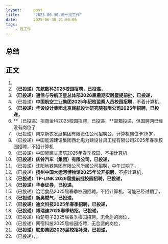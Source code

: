 ```yaml
---
layout:     post
title:      "2025-06-30-周一找工作"
date:       2025-06-30 21:00:06
tags:
    - 找工作
---
```


## 总结




## 正文

1. 
1. **（已投递）东航数科2025校园招聘，已投递，**
1. **（已投递）通信与导航卫星总体部2026届暑期实践暨提前批，已投递，**
1. （已投递）**中国航空工业集团2025年纪检监察人员校园招聘**，不着计算机，
1. **（已投递）华设设计集团北京民航设计研究院有限公司2025年招聘，已投递，**
1. **（已投递）招商金科2025校园招聘，已投递，**邮箱投递，但国聘网已经没有岗位了
1. （已投递）南京新农发展集团有限责任公司招聘公，计算机岗位卡28岁，
1. （已投递）中国能源建设集团西北电力建设甘肃工程有限公司2025年春季校园招聘，不招计算机
1. （已投递）中国能建甘肃院2025年春季校园，不招计算机
1. **（已投递）庆铃汽车（集团）有限公司，已投递，**
1. （已投递）沈阳地铁集团有限公司所属公司招聘，中午过期了，
1. （已投递）**扬州中国大运河博物馆2025年公开招聘**，不招计算机，
1. **（已投递）TP-LINK 2026届提前批校园招聘，已投递，**
1. **（已投递）华泰证券，已投递，**
1. （已投递）洽洽食品2025届春季校园招聘，不招计算机，可能已经过期了，
1. **（已投递）新奥燃气，已投递，**
1. **（已投递）迪文科技2025年春季招聘，已投递，**
1. **（已投递）博瑞迪2025春季热招，已投递，**
1. （已投递）柏楚电子2025届春季校园招聘，无合适的岗位，
1. （已投递）网宿科技2025届校园招聘，无合适的岗位，
1. **（已投递）联影集团2025届校招补录，已投递，**
1. （已投递），，
